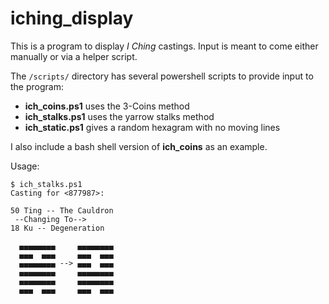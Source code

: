 ﻿# iching_display 

This is a program to display *I Ching* castings.  Input is meant to come
either manually or via a helper script. 

The `/scripts/` directory has several powershell scripts to provide input
to the program:

 * **ich_coins.ps1**  uses the 3-Coins method
 * **ich_stalks.ps1** uses the yarrow stalks method
 * **ich_static.ps1** gives a random hexagram with no moving lines

I also include a bash shell version of **ich_coins** as an example.

Usage:

    $ ich_stalks.ps1 
    Casting for <877987>:
    
    50 Ting -- The Cauldron
     --Changing To-->
    18 Ku -- Degeneration
    
      ▄▄▄▄▄▄▄▄     ▄▄▄▄▄▄▄▄
      ▄▄▄  ▄▄▄     ▄▄▄  ▄▄▄
      ▄▄▄▄▄▄▄▄ --> ▄▄▄  ▄▄▄
      ▄▄▄▄▄▄▄▄     ▄▄▄▄▄▄▄▄
      ▄▄▄▄▄▄▄▄     ▄▄▄▄▄▄▄▄
      ▄▄▄  ▄▄▄     ▄▄▄  ▄▄▄

